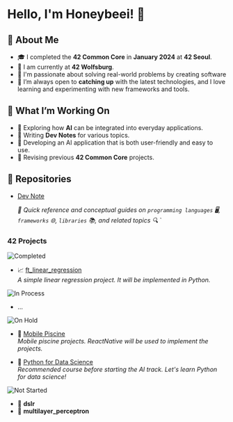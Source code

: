 # Hello, I'm Honeybeei! 🐝

## 🚀 About Me

- 🎓 I completed the **42 Common Core** in **January 2024** at **42 Seoul**.
- 🏫 I am currently at **42 Wolfsburg**.
- 🤩 I'm passionate about solving real-world problems by creating software
- 🌱 I’m always open to **catching up** with the latest technologies, and I love learning and experimenting with new frameworks and tools.

## 🚧 What I’m Working On

- 🔭 Exploring how **AI** can be integrated into everyday applications.
- 📝 Writing **Dev Notes** for various topics.
- 🤖 Developing an AI application that is both user-friendly and easy to use.
- 🔄 Revising previous **42 Common Core** projects.

## 🌟 Repositories

<!-- ![Completed](https://img.shields.io/badge/status-Completed-success) -->
<!-- ![In Process](https://img.shields.io/badge/status-In%20Process-blue) -->
<!-- ![On Hold](https://img.shields.io/badge/status-On%20Hold-lightgrey) -->
<!-- ![Not Started](https://img.shields.io/badge/status-Not%20Started-yellow) -->

- [Dev Note](https://github.com/Honeybeei/DevNote)

  *📝 Quick reference and conceptual guides on `programming languages` 🖥️, `frameworks` 🌐, `libraries` 📚, and related topics 🔍*
`

### 42 Projects

![Completed](https://img.shields.io/badge/status-Completed-success)  

- 📈 [ft_linear_regression](https://github.com/Honeybeei/42-linear-regression)  
  *A simple linear regression project. It will be implemented in Python.*

![In Process](https://img.shields.io/badge/status-In%20Process-blue)

- ...

![On Hold](https://img.shields.io/badge/status-On%20Hold-lightgrey)

- 📱 [Mobile Piscine](https://github.com/Honeybeei/42-mobile-piscine)  
  *Mobile piscine projects. ReactNative will be used to implement the projects.*

- 🐍 [Python for Data Science](https://github.com/Honeybeei/42-python-for-data-science)  
  *Recommended course before starting the AI track. Let's learn Python for data science!*

![Not Started](https://img.shields.io/badge/status-Not%20Started-yellow)

- 🤖 **dslr**
- 🧠 **multilayer_perceptron**
